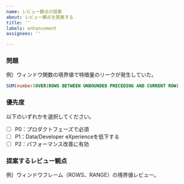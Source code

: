 ```yaml
---
name: レビュー観点の提案
about: レビュー観点を提案する
title: ''
labels: enhancement
assignees: ''

---
```


### 問題

例）ウィンドウ関数の境界値で特徴量のリークが発生していた。
```sql
SUM(number)OVER(ROWS BETWEEN UNBOUNDED PRECEDING AND CURRENT ROW)
```

### 優先度

以下のいずれかを選択してください。
- [ ] P0：プロダクトフェーズで必須
- [ ] P1：Data/Developer eXperienceを低下する
- [ ] P2：パフォーマンス改善に有効

### 提案するレビュー観点

例）ウィンドウフレーム（ROWS、RANGE）の境界値レビュー。
